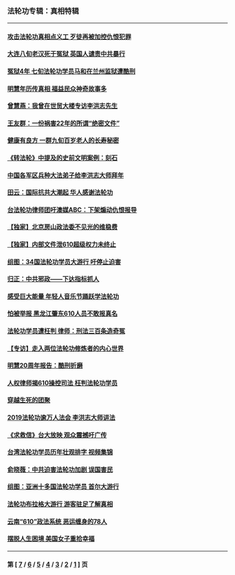 ### 法轮功专辑：真相特辑
---
#### [攻击法轮功真相点义工 歹徒再被加控仇恨犯罪](../../pages/nf4389/n13601019.md?03020430) 
#### [大连八旬老汉死于冤狱 英国人谴责中共暴行](../../pages/nf4389/n13480118.md?03020430) 
#### [冤狱4年 七旬法轮功学员马和在兰州监狱遭酷刑](../../pages/nf4389/n13304688.md?03020430) 
#### [明慧年历传真相 福益民众神奇故事多](../../pages/nf4389/n13294545.md?03020430) 
#### [曾慧燕：我曾在世贸大楼专访李洪志先生](../../pages/nf4389/n12898729.md?03020430) 
#### [王友群：一份祸害22年的所谓“绝密文件”](../../pages/nf4389/n12871750.md?03020430) 
#### [健康有良方 一群九旬百岁老人的长寿秘密](../../pages/nf4389/n12847475.md?03020430) 
#### [《转法轮》中提及的史前文明案例：刻石](../../pages/nf4389/n12758577.md?03020430) 
#### [中国各军区兵种大法弟子给李洪志大师拜年](../../pages/nf4389/n12750047.md?03020430) 
#### [田云：国际抗共大潮起 华人感谢法轮功](../../pages/nf4389/n12357708.md?03020430) 
#### [台法轮功律师团吁澳媒ABC：下架煽动仇恨报导](../../pages/nf4389/n12279917.md?03020430) 
#### [【独家】北京房山政法委不见光的维稳费](../../pages/nf4389/n12031979.md?03020430) 
#### [【独家】内部文件泄610超级权力未终止](../../pages/nf4389/n12023895.md?03020430) 
#### [组图：34国法轮功学员大游行 吁停止迫害](../../pages/nf4389/n11492658.md?03020430) 
#### [归正：中共邪政——下达指标抓人](../../pages/nf4389/n11474770.md?03020430) 
#### [感受巨大能量 年轻人音乐节踊跃学法轮功](../../pages/nf4389/n11441981.md?03020430) 
#### [怕被举报 黑龙江肇东610人员不敢报真名](../../pages/nf4389/n11436499.md?03020430) 
#### [法轮功学员遭枉判 律师：刑法三百条造奇冤](../../pages/nf4389/n11433943.md?03020430) 
#### [【专访】走入两位法轮功修炼者的内心世界](../../pages/nf4389/n11415623.md?03020430) 
#### [明慧20周年报告：酷刑折磨](../../pages/nf4389/n11387954.md?03020430) 
#### [人权律师揭610操控司法 枉判法轮功学员](../../pages/nf4389/n11313370.md?03020430) 
#### [穿越生死的团聚](../../pages/nf4389/n11258922.md?03020430) 
#### [2019法轮功逾万人法会 李洪志大师讲法](../../pages/nf4389/n11265303.md?03020430) 
#### [《求救信》台大放映 观众震撼吁广传](../../pages/nf4389/n10922251.md?03020430) 
#### [台湾法轮功学员历年壮观排字 视频集锦](../../pages/nf4389/n10878789.md?03020430) 
#### [俞晓薇：中共迫害法轮功加剧 误国害民](../../pages/nf4389/n10859260.md?03020430) 
#### [组图：亚洲十多国法轮功学员 首尔大游行](../../pages/nf4389/n10781149.md?03020430) 
#### [法轮功布拉格大游行 游客驻足了解真相](../../pages/nf4389/n10749360.md?03020430) 
#### [云南“610”政法系统 恶运缠身的78人](../../pages/nf4389/n10747534.md?03020430) 
#### [摆脱人生困境 美国女子重拾幸福](../../pages/nf4389/n10688678.md?03020430) 

---
#### 第 [ [7](./7.md?03020430) / [6](./6.md?03020430) / [5](./5.md?03020430) / [4](./4.md?03020430) / [3](./3.md?03020430) / [2](./2.md?03020430) / [1](./1.md?03020430) ] 页
